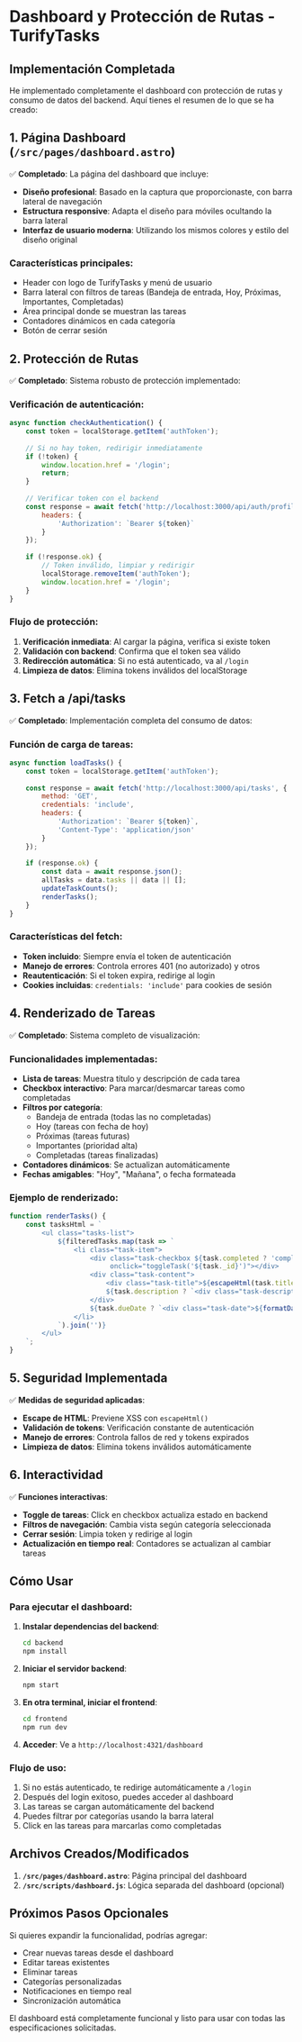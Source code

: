 # Dashboard y Protección de Rutas - TurifyTasks

## Implementación Completada

He implementado completamente el dashboard con protección de rutas y consumo de datos del backend. Aquí tienes el resumen de lo que se ha creado:

## 1. Página Dashboard (`/src/pages/dashboard.astro`)

✅ **Completado**: La página del dashboard que incluye:

- **Diseño profesional**: Basado en la captura que proporcionaste, con barra lateral de navegación
- **Estructura responsive**: Adapta el diseño para móviles ocultando la barra lateral
- **Interfaz de usuario moderna**: Utilizando los mismos colores y estilo del diseño original

### Características principales:
- Header con logo de TurifyTasks y menú de usuario
- Barra lateral con filtros de tareas (Bandeja de entrada, Hoy, Próximas, Importantes, Completadas)
- Área principal donde se muestran las tareas
- Contadores dinámicos en cada categoría
- Botón de cerrar sesión

## 2. Protección de Rutas

✅ **Completado**: Sistema robusto de protección implementado:

### Verificación de autenticación:
```javascript
async function checkAuthentication() {
    const token = localStorage.getItem('authToken');
    
    // Si no hay token, redirigir inmediatamente
    if (!token) {
        window.location.href = '/login';
        return;
    }
    
    // Verificar token con el backend
    const response = await fetch('http://localhost:3000/api/auth/profile', {
        headers: {
            'Authorization': `Bearer ${token}`
        }
    });
    
    if (!response.ok) {
        // Token inválido, limpiar y redirigir
        localStorage.removeItem('authToken');
        window.location.href = '/login';
    }
}
```

### Flujo de protección:
1. **Verificación inmediata**: Al cargar la página, verifica si existe token
2. **Validación con backend**: Confirma que el token sea válido
3. **Redirección automática**: Si no está autenticado, va al `/login`
4. **Limpieza de datos**: Elimina tokens inválidos del localStorage

## 3. Fetch a /api/tasks

✅ **Completado**: Implementación completa del consumo de datos:

### Función de carga de tareas:
```javascript
async function loadTasks() {
    const token = localStorage.getItem('authToken');
    
    const response = await fetch('http://localhost:3000/api/tasks', {
        method: 'GET',
        credentials: 'include',
        headers: {
            'Authorization': `Bearer ${token}`,
            'Content-Type': 'application/json'
        }
    });
    
    if (response.ok) {
        const data = await response.json();
        allTasks = data.tasks || data || [];
        updateTaskCounts();
        renderTasks();
    }
}
```

### Características del fetch:
- **Token incluido**: Siempre envía el token de autenticación
- **Manejo de errores**: Controla errores 401 (no autorizado) y otros
- **Reautenticación**: Si el token expira, redirige al login
- **Cookies incluidas**: `credentials: 'include'` para cookies de sesión

## 4. Renderizado de Tareas

✅ **Completado**: Sistema completo de visualización:

### Funcionalidades implementadas:
- **Lista de tareas**: Muestra título y descripción de cada tarea
- **Checkbox interactivo**: Para marcar/desmarcar tareas como completadas
- **Filtros por categoría**: 
  - Bandeja de entrada (todas las no completadas)
  - Hoy (tareas con fecha de hoy)
  - Próximas (tareas futuras)
  - Importantes (prioridad alta)
  - Completadas (tareas finalizadas)
- **Contadores dinámicos**: Se actualizan automáticamente
- **Fechas amigables**: "Hoy", "Mañana", o fecha formateada

### Ejemplo de renderizado:
```javascript
function renderTasks() {
    const tasksHtml = `
        <ul class="tasks-list">
            ${filteredTasks.map(task => `
                <li class="task-item">
                    <div class="task-checkbox ${task.completed ? 'completed' : ''}" 
                         onclick="toggleTask('${task._id}')"></div>
                    <div class="task-content">
                        <div class="task-title">${escapeHtml(task.title)}</div>
                        ${task.description ? `<div class="task-description">${escapeHtml(task.description)}</div>` : ''}
                    </div>
                    ${task.dueDate ? `<div class="task-date">${formatDate(task.dueDate)}</div>` : ''}
                </li>
            `).join('')}
        </ul>
    `;
}
```

## 5. Seguridad Implementada

✅ **Medidas de seguridad aplicadas**:

- **Escape de HTML**: Previene XSS con `escapeHtml()`
- **Validación de tokens**: Verificación constante de autenticación
- **Manejo de errores**: Controla fallos de red y tokens expirados
- **Limpieza de datos**: Elimina tokens inválidos automáticamente

## 6. Interactividad

✅ **Funciones interactivas**:

- **Toggle de tareas**: Click en checkbox actualiza estado en backend
- **Filtros de navegación**: Cambia vista según categoría seleccionada
- **Cerrar sesión**: Limpia token y redirige al login
- **Actualización en tiempo real**: Contadores se actualizan al cambiar tareas

## Cómo Usar

### Para ejecutar el dashboard:

1. **Instalar dependencias del backend**:
   ```bash
   cd backend
   npm install
   ```

2. **Iniciar el servidor backend**:
   ```bash
   npm start
   ```

3. **En otra terminal, iniciar el frontend**:
   ```bash
   cd frontend
   npm run dev
   ```

4. **Acceder**: Ve a `http://localhost:4321/dashboard`

### Flujo de uso:
1. Si no estás autenticado, te redirige automáticamente a `/login`
2. Después del login exitoso, puedes acceder al dashboard
3. Las tareas se cargan automáticamente del backend
4. Puedes filtrar por categorías usando la barra lateral
5. Click en las tareas para marcarlas como completadas

## Archivos Creados/Modificados

1. **`/src/pages/dashboard.astro`**: Página principal del dashboard
2. **`/src/scripts/dashboard.js`**: Lógica separada del dashboard (opcional)

## Próximos Pasos Opcionales

Si quieres expandir la funcionalidad, podrías agregar:

- Crear nuevas tareas desde el dashboard
- Editar tareas existentes
- Eliminar tareas
- Categorías personalizadas
- Notificaciones en tiempo real
- Sincronización automática

El dashboard está completamente funcional y listo para usar con todas las especificaciones solicitadas.
